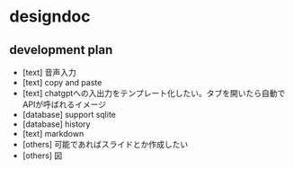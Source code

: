 # designdoc
## development plan
- [text] 音声入力
- [text] copy and paste
- [text] chatgptへの入出力をテンプレート化したい。タブを開いたら自動でAPIが呼ばれるイメージ
- [database] support sqlite
- [database] history
- [text] markdown
- [others] 可能であればスライドとか作成したい
- [others] 図
